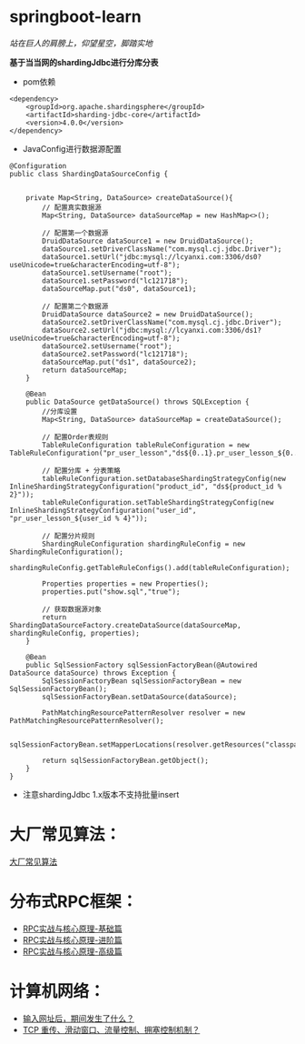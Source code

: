 # springboot-learn
_站在巨人的肩膀上，仰望星空，脚踏实地_

**基于当当网的shardingJdbc进行分库分表**
- pom依赖

```
<dependency>
    <groupId>org.apache.shardingsphere</groupId>
    <artifactId>sharding-jdbc-core</artifactId>
    <version>4.0.0</version>
</dependency>
```


- JavaConfig进行数据源配置

```
@Configuration
public class ShardingDataSourceConfig {


    private Map<String, DataSource> createDataSource(){
        // 配置真实数据源
        Map<String, DataSource> dataSourceMap = new HashMap<>();

        // 配置第一个数据源
        DruidDataSource dataSource1 = new DruidDataSource();
        dataSource1.setDriverClassName("com.mysql.cj.jdbc.Driver");
        dataSource1.setUrl("jdbc:mysql://lcyanxi.com:3306/ds0?useUnicode=true&characterEncoding=utf-8");
        dataSource1.setUsername("root");
        dataSource1.setPassword("lc121718");
        dataSourceMap.put("ds0", dataSource1);

        // 配置第二个数据源
        DruidDataSource dataSource2 = new DruidDataSource();
        dataSource2.setDriverClassName("com.mysql.cj.jdbc.Driver");
        dataSource2.setUrl("jdbc:mysql://lcyanxi.com:3306/ds1?useUnicode=true&characterEncoding=utf-8");
        dataSource2.setUsername("root");
        dataSource2.setPassword("lc121718");
        dataSourceMap.put("ds1", dataSource2);
        return dataSourceMap;
    }

    @Bean
    public DataSource getDataSource() throws SQLException {
        //分库设置
        Map<String, DataSource> dataSourceMap = createDataSource();

        // 配置Order表规则
        TableRuleConfiguration tableRuleConfiguration = new TableRuleConfiguration("pr_user_lesson","ds${0..1}.pr_user_lesson_${0..3}");

        // 配置分库 + 分表策略
        tableRuleConfiguration.setDatabaseShardingStrategyConfig(new InlineShardingStrategyConfiguration("product_id", "ds${product_id % 2}"));
        tableRuleConfiguration.setTableShardingStrategyConfig(new InlineShardingStrategyConfiguration("user_id", "pr_user_lesson_${user_id % 4}"));

        // 配置分片规则
        ShardingRuleConfiguration shardingRuleConfig = new ShardingRuleConfiguration();
        shardingRuleConfig.getTableRuleConfigs().add(tableRuleConfiguration);

        Properties properties = new Properties();
        properties.put("show.sql","true");

        // 获取数据源对象
        return ShardingDataSourceFactory.createDataSource(dataSourceMap, shardingRuleConfig, properties);
    }

    @Bean
    public SqlSessionFactory sqlSessionFactoryBean(@Autowired DataSource dataSource) throws Exception {
        SqlSessionFactoryBean sqlSessionFactoryBean = new SqlSessionFactoryBean();
        sqlSessionFactoryBean.setDataSource(dataSource);

        PathMatchingResourcePatternResolver resolver = new PathMatchingResourcePatternResolver();

        sqlSessionFactoryBean.setMapperLocations(resolver.getResources("classpath:/mapper/*.xml"));

        return sqlSessionFactoryBean.getObject();
    }
}
```
- 注意shardingJdbc 1.x版本不支持批量insert


# 大厂常见算法： 

[大厂常见算法](https://github.com/lcyanxi/springboot-learn/blob/master/leetcode%E7%AE%97%E6%B3%95/leetcode%E7%AE%97%E6%B3%95.md)


# 分布式RPC框架： 
- [RPC实战与核心原理-基础篇](https://github.com/lcyanxi/springboot-learn/blob/master/%E5%88%86%E5%B8%83%E5%BC%8FRPC%E6%A1%86%E6%9E%B6/RPC%E5%AE%9E%E6%88%98%E4%B8%8E%E6%A0%B8%E5%BF%83%E5%8E%9F%E7%90%86-%E5%9F%BA%E7%A1%80%E7%AF%87.md)
- [RPC实战与核心原理-进阶篇](https://github.com/lcyanxi/springboot-learn/blob/master/%E5%88%86%E5%B8%83%E5%BC%8FRPC%E6%A1%86%E6%9E%B6/RPC%E5%AE%9E%E6%88%98%E4%B8%8E%E6%A0%B8%E5%BF%83%E5%8E%9F%E7%90%86-%E8%BF%9B%E9%98%B6%E7%AF%87.md)
- [RPC实战与核心原理-高级篇](https://github.com/lcyanxi/springboot-learn/blob/master/%E5%88%86%E5%B8%83%E5%BC%8FRPC%E6%A1%86%E6%9E%B6/RPC%E5%AE%9E%E6%88%98%E4%B8%8E%E6%A0%B8%E5%BF%83%E5%8E%9F%E7%90%86-%E9%AB%98%E7%BA%A7%E7%AF%87.md)


# 计算机网络： 
- [输入网址后，期间发生了什么？](https://github.com/lcyanxi/springboot-learn/blob/master/%E8%AE%A1%E7%AE%97%E6%9C%BA%E7%BD%91%E7%BB%9C/%E8%BE%93%E5%85%A5%E7%BD%91%E5%9D%80%E5%90%8E%EF%BC%8C%E6%9C%9F%E9%97%B4%E5%8F%91%E7%94%9F%E4%BA%86%E4%BB%80%E4%B9%88.mdv)
- [TCP 重传、滑动窗口、流量控制、拥塞控制机制？](https://github.com/lcyanxi/springboot-learn/blob/master/%E8%AE%A1%E7%AE%97%E6%9C%BA%E7%BD%91%E7%BB%9C/TCP%20%E9%87%8D%E4%BC%A0%E3%80%81%E6%BB%91%E5%8A%A8%E7%AA%97%E5%8F%A3%E3%80%81%E6%B5%81%E9%87%8F%E6%8E%A7%E5%88%B6%E3%80%81%E6%8B%A5%E5%A1%9E%E6%8E%A7%E5%88%B6%E6%9C%BA%E5%88%B6.md)





